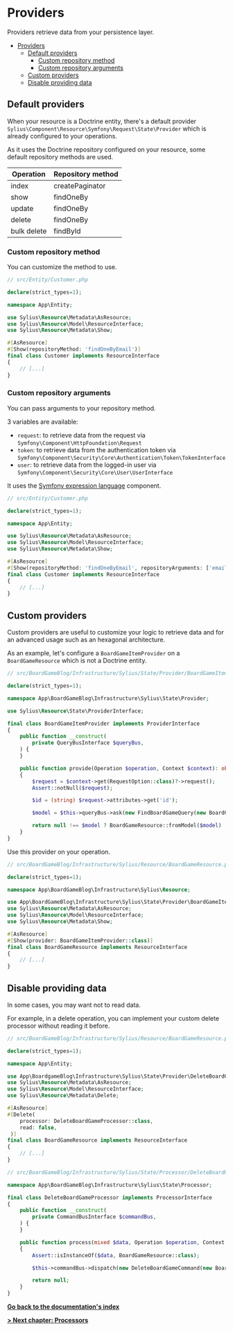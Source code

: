 # Providers

Providers retrieve data from your persistence layer.

<!-- TOC -->
* [Providers](#providers)
  * [Default providers](#default-providers)
    * [Custom repository method](#custom-repository-method)
    * [Custom repository arguments](#custom-repository-arguments)
  * [Custom providers](#custom-providers)
  * [Disable providing data](#disable-providing-data)
<!-- TOC -->

## Default providers

When your resource is a Doctrine entity, there's a default provider `Sylius\Component\Resource\Symfony\Request\State\Provider` which is already configured to your operations.

As it uses the Doctrine repository configured on your resource, some default repository methods are used.

| Operation   | Repository method |
|-------------|-------------------|
| index       | createPaginator   |
| show        | findOneBy         |
| update      | findOneBy         |
| delete      | findOneBy         |
| bulk delete | findById          |

### Custom repository method

You can customize the method to use.

```php
// src/Entity/Customer.php

declare(strict_types=1);

namespace App\Entity;

use Sylius\Resource\Metadata\AsResource;
use Sylius\Resource\Model\ResourceInterface;
use Sylius\Resource\Metadata\Show;

#[AsResource]
#[Show(repositoryMethod: 'findOneByEmail')]
final class Customer implements ResourceInterface
{
    // [...]
}
```

### Custom repository arguments

You can pass arguments to your repository method.

3 variables are available:

* `request`: to retrieve data from the request via `Symfony\Component\HttpFoundation\Request`
* `token`: to retrieve data from the authentication token via `Symfony\Component\Security\Core\Authentication\Token\TokenInterface`
* `user`: to retrieve data from the logged-in user via `Symfony\Component\Security\Core\User\UserInterface`

It uses the [Symfony expression language](https://symfony.com/doc/current/components/expression_language.html) component.

```php
// src/Entity/Customer.php

declare(strict_types=1);

namespace App\Entity;

use Sylius\Resource\Metadata\AsResource;
use Sylius\Resource\Model\ResourceInterface;
use Sylius\Resource\Metadata\Show;

#[AsResource]
#[Show(repositoryMethod: 'findOneByEmail', repositoryArguments: ['email' => "request.attributes.get('email')"])]
final class Customer implements ResourceInterface
{
    // [...]
}
```

## Custom providers

Custom providers are useful to customize your logic to retrieve data and for an advanced usage such as an hexagonal architecture.

As an example, let's configure a `BoardGameItemProvider` on a `BoardGameResource` which is not a Doctrine entity.

```php
// src/BoardGameBlog/Infrastructure/Sylius/State/Provider/BoardGameItemProvider.php

declare(strict_types=1);

namespace App\BoardGameBlog\Infrastructure\Sylius\State\Provider;

use Sylius\Resource\State\ProviderInterface;

final class BoardGameItemProvider implements ProviderInterface
{
    public function __construct(
        private QueryBusInterface $queryBus,
    ) {
    }

    public function provide(Operation $operation, Context $context): object|array|null
    {
        $request = $context->get(RequestOption::class)?->request();
        Assert::notNull($request);

        $id = (string) $request->attributes->get('id');

        $model = $this->queryBus->ask(new FindBoardGameQuery(new BoardGameId(Uuid::fromString($id))));

        return null !== $model ? BoardGameResource::fromModel($model) : null;
    }
}
```

Use this provider on your operation.

```php
// src/BoardGameBlog/Infrastructure/Sylius/Resource/BoardGameResource.php

declare(strict_types=1);

namespace App\BoardGameBlog\Infrastructure\Sylius\Resource;

use App\BoardGameBlog\Infrastructure\Sylius\State\Provider\BoardGameItemProvider;
use Sylius\Resource\Metadata\AsResource;
use Sylius\Resource\Model\ResourceInterface;
use Sylius\Resource\Metadata\Show;

#[AsResource]
#[Show(provider: BoardGameItemProvider::class)]
final class BoardGameResource implements ResourceInterface
{
    // [...]
}
```

## Disable providing data

In some cases, you may want not to read data.

For example, in a delete operation, you can implement your custom delete processor without reading it before.

```php
// src/BoardGameBlog/Infrastructure/Sylius/Resource/BoardGameResource.php

declare(strict_types=1);

namespace App\Entity;

use App\BoardgameBlog\Infrastructure\Sylius\State\Provider\DeleteBoardGameProcessor;
use Sylius\Resource\Metadata\AsResource;
use Sylius\Resource\Model\ResourceInterface;
use Sylius\Resource\Metadata\Delete;

#[AsResource]
#[Delete(
    processor: DeleteBoardGameProcessor::class,
    read: false,
 )]
final class BoardGameResource implements ResourceInterface
{
    // [...]
}
```

```php
// src/BoardGameBlog/Infrastructure/Sylius/State/Processor/DeleteBoardGameProcessor.php

namespace App\BoardGameBlog\Infrastructure\Sylius\State\Processor;

final class DeleteBoardGameProcessor implements ProcessorInterface
{
    public function __construct(
        private CommandBusInterface $commandBus,
    ) {
    }

    public function process(mixed $data, Operation $operation, Context $context): mixed
    {
        Assert::isInstanceOf($data, BoardGameResource::class);

        $this->commandBus->dispatch(new DeleteBoardGameCommand(new BoardGameId($data->id)));

        return null;
    }
}
```

**[Go back to the documentation's index](index.md)**

**[> Next chapter: Processors](processors.md)**
